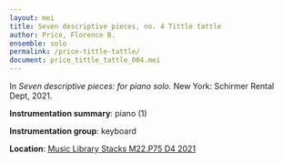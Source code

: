 ```yaml
---
layout: mei
title: Seven descriptive pieces, no. 4 Tittle tattle
author: Price, Florence B.
ensemble: solo
permalink: /price-tittle-tattle/
document: price_tittle_tattle_004.mei
---
```


In *Seven descriptive pieces: for piano solo.* New York: Schirmer Rental Dept, 2021.

**Instrumentation summary**: piano (1)

**Instrumentation group**: keyboard

**Location**: <a href="https://tufts-primo.hosted.exlibrisgroup.com/permalink/f/bnf7qa/01TUN_ALMA21281768780003851" target="_blank">Music Library Stacks M22.P75 D4 2021</a>

